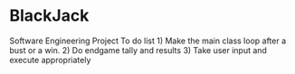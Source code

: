 # BlackJack
Software Engineering Project
To do list 
    1) Make the main class loop after a bust or a win.
    2) Do endgame tally and results 
    3) Take user input and execute appropriately

